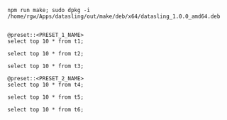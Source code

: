 

    npm run make; sudo dpkg -i /home/rgw/Apps/datasling/out/make/deb/x64/datasling_1.0.0_amd64.deb


    @preset::<PRESET_1_NAME>
    select top 10 * from t1;

    select top 10 * from t2;

    select top 10 * from t3;

    @preset::<PRESET_2_NAME>
    select top 10 * from t4;

    select top 10 * from t5;

    select top 10 * from t6;


